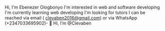 Hi, I'm Ebenezer Ologbonyo
I'm interested in web and software developing
I'm currently learning web developing
I'm looking for tutors
I can be reached via email ( clevaben2016@gmail.com) or via WhatsApp (+2347033695902)- 👋 Hi, I’m @Clevaben



<!---
Clevaben/Clevaben is a ✨ special ✨ repository because its `README.md` (this file) appears on your GitHub profile.
You can click the Preview link to take a look at your changes.
--->

